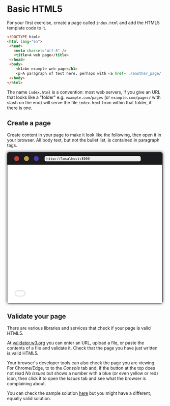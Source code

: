 # Basic HTML5

For your first exercise, create a page called `index.html` and add the HTML5 template code to it.

```html
<!DOCTYPE html>
<html lang="en">
 <head> 
   <meta charset="utf-8" />
   <title>A web page</title>
 </head>
 <body>
    <h1>An example web-page</h1>
    <p>A paragraph of text here, perhaps with <a href='./another_page/'>a link</a></p>
 </body>
</html>
```

The name `index.html` is a convention: most web servers, if you give an URL that looks like a "folder" e.g. `example.com/pages` (or `example.com/pages/` with slash on the end) will serve the file `index.html` from within that folder, if there is one.

## Create a page

Create content in your page to make it look like the following, then open it in your browser. All body text, but not the bullet list, is contained in paragraph tags.

<div style="background:#fff; border: 1px solid #1d1b1e; box-shadow: 0px 0px 10px #333; width: 100%; height: 490px; border-radius: 5px;">
<div style="height:40px; background-color: #1d1b1e; display:flex; justify-content: start; align-items: center; padding: 0 1em; border-radius: 5px 5px 0 0;">
    <div style="display: flex; font-size: 1rem;">
        <div style="background: #c43e3e; border-radius: 100%; width: 1em; height: 1em; margin: 0 0.5em;"></div>
        <div style="background: #c1a347; border-radius: 100%; width: 1em; height: 1em; margin: 0 0.5em;"></div>
        <div style="background: #4b3cb5; border-radius: 100%; width: 1em; height: 1em; margin: 0 0.5em;"></div>
    </div>
    <div style="font-family: monospace; font-size: 0.8em; background: #eeeeee; color: #1d1b1e; padding: 0.2em 0.5em; border-radius: 5px; margin-left: 1em; margin-right: 5em; flex-grow: 1;">http://localhost:8000</div>
</div>
<iframe style="border: none; width: 100%; height: 450px" src="../resources/examplepage.html" title="example page">
</iframe>
</div>

## Validate your page

There are various libraries and services that check if your page is valid HTML5.

At [validator.w3.org](https://validator.w3.org/) you can enter an URL, upload a file, or paste the contents of a file and validate it. Check that the page you have just written is valid HTML5.

Your browser's developer tools can also check the page you are viewing. For Chrome/Edge, to to the _Console_ tab and, if the button at the top does not read _No Issues_ but shows a number with a blue (or even yellow or red) icon, then click it to open the _Issues_ tab and see what the browser is complaining about.

You can check the sample solution [here](../resources/examplepage.html) but you might have a different, equally valid solution.
